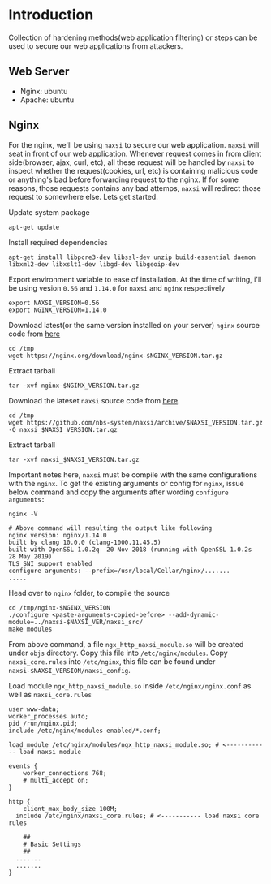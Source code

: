 # Introduction
Collection of hardening methods(web application filtering) or steps can be used to secure our web applications from attackers.

## Web Server
- Nginx: ubuntu
- Apache: ubuntu

## Nginx
For the nginx, we'll be using `naxsi` to secure our web application. `naxsi` will seat in front of our web application. Whenever request comes in from client side(browser, ajax, curl, etc), all these request will be handled by `naxsi` to inspect whether the request(cookies, url, etc) is containing malicious code or anything's bad before forwarding request to the nginx. If for some reasons, those requests contains any bad attemps, `naxsi` will redirect those request to somewhere else. Lets get started.

Update system package
```
apt-get update
```

Install required dependencies
```
apt-get install libpcre3-dev libssl-dev unzip build-essential daemon libxml2-dev libxslt1-dev libgd-dev libgeoip-dev
```

Export environment variable to ease of installation. At the time of writing, i'll be using vesion `0.56` and `1.14.0` for `naxsi` and `nginx` respectively
```
export NAXSI_VERSION=0.56
export NGINX_VERSION=1.14.0
```

Download latest(or the same version installed on your server) `nginx` source code from [here](https://nginx.org/download/)
```
cd /tmp
wget https://nginx.org/download/nginx-$NGINX_VERSION.tar.gz
```

Extract tarball
```
tar -xvf nginx-$NGINX_VERSION.tar.gz
```

Download the lateset `naxsi` source code from [here](https://github.com/nbs-system/naxsi/releases).
```
cd /tmp
wget https://github.com/nbs-system/naxsi/archive/$NAXSI_VERSION.tar.gz -O naxsi_$NAXSI_VERSION.tar.gz
```

Extract tarball
```
tar -xvf naxsi_$NAXSI_VERSION.tar.gz
```

Important notes here, `naxsi` must be compile with the same configurations with the `nginx`. To get the existing arguments or config for `nginx`, issue below command and copy the arguments after wording `configure arguments:`

```
nginx -V

# Above command will resulting the output like following
nginx version: nginx/1.14.0
built by clang 10.0.0 (clang-1000.11.45.5)
built with OpenSSL 1.0.2q  20 Nov 2018 (running with OpenSSL 1.0.2s  28 May 2019)
TLS SNI support enabled
configure arguments: --prefix=/usr/local/Cellar/nginx/.......
.....
```

Head over to `nginx` folder, to compile the source
```
cd /tmp/nginx-$NGINX_VERSION
./configure <paste-arguments-copied-before> --add-dynamic-module=../naxsi-$NAXSI_VER/naxsi_src/
make modules
```

From above command, a file `ngx_http_naxsi_module.so` will be created under `objs` directory. Copy this file into `/etc/nginx/modules`. Copy `naxsi_core.rules` into `/etc/nginx`, this file can be found under `naxsi-$NAXSI_VERSION/naxsi_config`.

Load module `ngx_http_naxsi_module.so` inside `/etc/nginx/nginx.conf` as well as `naxsi_core.rules`

```
user www-data;
worker_processes auto;
pid /run/nginx.pid;
include /etc/nginx/modules-enabled/*.conf;

load_module /etc/nginx/modules/ngx_http_naxsi_module.so; # <------------ load naxsi module

events {
	worker_connections 768;
	# multi_accept on;
}

http {
	client_max_body_size 100M;
  include /etc/nginx/naxsi_core.rules; # <----------- load naxsi core rules
  
	##
	# Basic Settings
	##
  .......
  .......
}
```

